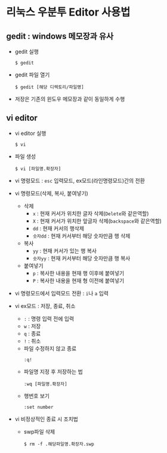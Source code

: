 # 리눅스 우분투 Editor 사용법

## gedit : windows 메모장과 유사
- gedit 실행
  ```
  $ gedit
  ```
- gedit 파일 열기
  ```
  $ gedit [해당 디렉토리/파일명]
  ```
- 저장은 기존의 윈도우 메모장과 같이 동일하게 수행

## vi editor
- vi editor 실행
  ```
  $ vi
  ```

- 파일 생성
  ```
  $ vi [파일명.확장자]
  ```

- vi 명령모드 : `esc` 입력모드, ex모드(라인명령모드)간의 전환

- vi 명령모드(삭제, 복사, 붙여넣기)
  - 삭제
    - `x` : 현재 커서가 위치한 글자 삭제(`Delete`와 같은역할)
    - `X` : 현재 커서가 위치한 앞글자 삭제(`backspace`와 같은역할)
    - `dd` : 현재 커서의 행삭제
    - `숫자dd` : 현재 커서부터 해당 숫자만큼 행 삭제
  - 복사   
    - `yy` : 현재 커서가 있는 행 복사
    - `숫자yy` : 현재 커서부터 해당 숫자만큼 행 복사
  - 붙여넣기
    - `p` : 복사한 내용을 현재 행 이후에 붙여넣기
    - `P` : 복사한 내용을 현재 형 이전에 붙여넣기

- vi 명령모드에서 입력모드 전환 : `i`나 `a` 입력

- vi ex모드 : 저장, 종료, 취소
    - `:` : 명령 입력 전에 입력
    - `w` : 저장
    - `q` : 종료
    - `!` : 취소
    - 파일 수정하지 않고 종료
      ```
      :q!
      ```
    - 파일명 지정 후 저장하는 법
      ```
      :wq [파일명.확장자]
      ```
    - 행번호 보기
      ```
      :set number
      ```

- vi 비정상적인 종료 시 조치법
  - swp파일 삭제
    ```
    $ rm -f .해당파일명.확장자.swp
    ```
